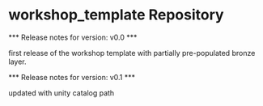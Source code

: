 # workshop_template Repository

*** Release notes for version: v0.0 ***

first release of the workshop template with partially pre-populated bronze layer.

*** Release notes for version: v0.1 ***

updated with unity catalog path